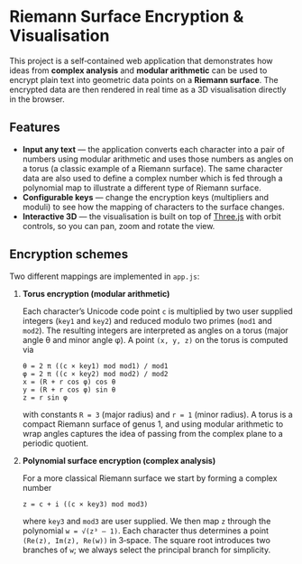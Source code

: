 # Riemann Surface Encryption & Visualisation

This project is a self‑contained web application that demonstrates how ideas
from **complex analysis** and **modular arithmetic** can be used to encrypt
plain text into geometric data points on a **Riemann surface**. The encrypted
data are then rendered in real time as a 3D visualisation directly in the
browser.

## Features

* **Input any text** — the application converts each character into a pair of
  numbers using modular arithmetic and uses those numbers as angles on a
  torus (a classic example of a Riemann surface).  The same character data
  are also used to define a complex number which is fed through a polynomial
  map to illustrate a different type of Riemann surface.
* **Configurable keys** — change the encryption keys (multipliers and
  moduli) to see how the mapping of characters to the surface changes.
* **Interactive 3D** — the visualisation is built on top of
  [Three.js](https://threejs.org/) with orbit controls, so you can pan,
  zoom and rotate the view.
  
## Encryption schemes

Two different mappings are implemented in `app.js`:

1. **Torus encryption (modular arithmetic)**

   Each character’s Unicode code point `c` is multiplied by two user supplied
   integers (`key1` and `key2`) and reduced modulo two primes (`mod1` and
   `mod2`).  The resulting integers are interpreted as angles on a torus
   (major angle θ and minor angle φ).  A point `(x, y, z)` on the torus is
   computed via

   ```text
   θ = 2 π ((c × key1) mod mod1) / mod1
   φ = 2 π ((c × key2) mod mod2) / mod2
   x = (R + r cos φ) cos θ
   y = (R + r cos φ) sin θ
   z = r sin φ
   ```

   with constants `R = 3` (major radius) and `r = 1` (minor radius).  A torus
   is a compact Riemann surface of genus 1, and using modular arithmetic to
   wrap angles captures the idea of passing from the complex plane to a
   periodic quotient.

2. **Polynomial surface encryption (complex analysis)**

   For a more classical Riemann surface we start by forming a complex
   number

   ```text
   z = c + i ((c × key3) mod mod3)
   ```

   where `key3` and `mod3` are user supplied.  We then map `z` through the
   polynomial `w = √(z³ – 1)`.  Each character thus determines a point
   `(Re(z), Im(z), Re(w))` in 3‑space.  The square root introduces two
   branches of `w`; we always select the principal branch for simplicity.
